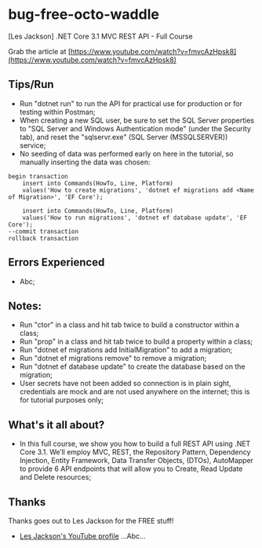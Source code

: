 # bug-free-octo-waddle
[Les Jackson] .NET Core 3.1 MVC REST API - Full Course

Grab the article at [https://www.youtube.com/watch?v=fmvcAzHpsk8](https://www.youtube.com/watch?v=fmvcAzHpsk8)

## Tips/Run

* Run "dotnet run" to run the API for practical use for production or for testing within Postman;
* When creating a new SQL user, be sure to set the SQL Server properties to "SQL Server and Windows Authentication mode" (under the Security tab), and reset the "sqlservr.exe" (SQL Server (MSSQLSERVER)) service;
* No seeding of data was performed early on here in the tutorial, so manually inserting the data was chosen:
```
begin transaction
	insert into Commands(HowTo, Line, Platform)
	values('How to create migrations', 'dotnet ef migrations add <Name of Migration>', 'EF Core');

	insert into Commands(HowTo, Line, Platform)
	values('How to run migrations', 'dotnet ef database update', 'EF Core');
--commit transaction
rollback transaction
```

## Errors Experienced

* Abc;

## Notes:

* Run "ctor" in a class and hit tab twice to build a constructor within a class;
* Run "prop" in a class and hit tab twice to build a property within a class;
* Run "dotnet ef migrations add InitialMigration" to add a migration;
* Run "dotnet ef migrations remove" to remove a migration;
* Run "dotnet ef database update" to create the database based on the migration;
* User secrets have not been added so connection is in plain sight, credentials are mock and are not used anywhere on the internet; this is for tutorial purposes only;

## What's it all about?

* In this full course, we show you how to build a full REST API using .NET Core 3.1. We’ll employ MVC, REST, the Repository Pattern, Dependency Injection, Entity Framework, Data Transfer Objects, (DTOs), AutoMapper to provide 6 API endpoints that will allow you to Create, Read Update and Delete resources;

## Thanks

Thanks goes out to Les Jackson for the FREE stuff!

* [Les Jackson's YouTube profile](https://www.youtube.com/channel/UCIMRGVXufHT69s1uaHHYJIA) ...Abc...
